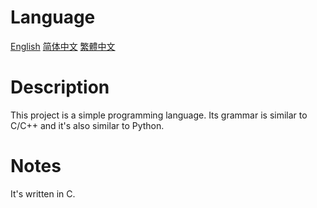# Language

[English](README.md) [简体中文](README.SC.md) [繁體中文](README.TC.md)

# Description

This project is a simple programming language. Its grammar is similar to C/C++ and it's also similar to Python. 

# Notes

It's written in C. 